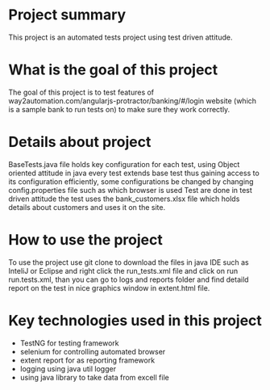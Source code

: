 # Project summary
This project is an automated tests project using test driven attitude.

# What is the goal of this project
The goal of this project is to test features of way2automation.com/angularjs-protractor/banking/#/login website (which is a sample bank to run tests on) to make sure they work correctly.

# Details about project
BaseTests.java file holds key configuration for each test, using Object oriented attitude in java every test extends base test thus gaining access to its configuration efficiently,
some configurations be changed by changing config.properties file such as which browser is used
Test are done in test driven attitude the test uses the bank_customers.xlsx file which holds details about customers and uses it on the site.

# How to use the project
To use the project use git clone to download the files in java IDE such as InteliJ or Eclipse and right click the run_tests.xml file and click on run run.tests.xml,
than you can go to logs and reports folder and find detaild report on the test in nice graphics window in extent.html file.

# Key technologies used in this project
* TestNG for testing framework
* selenium for controlling automated browser
* extent report for as reporting framework
* logging using java util logger
* using java library to take data from excell file
